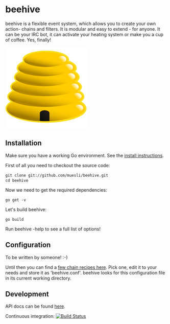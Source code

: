 beehive
=======

beehive is a flexible event system, which allows you to create your own action-
chains and filters. It is modular and easy to extend - for anyone. It can be
your IRC bot, it can activate your heating system or make you a cup of coffee.
Yes, finally!

![beehive's Logo](/assets/logo.png?raw=true)

## Installation

Make sure you have a working Go environment. See the [install instructions](http://golang.org/doc/install.html).

First of all you need to checkout the source code:

    git clone git://github.com/muesli/beehive.git
    cd beehive

Now we need to get the required dependencies:

    go get -v

Let's build beehive:

    go build

Run beehive -help to see a full list of options!

## Configuration

To be written by someone! :-)

Until then you can find a [few chain recipes here](https://github.com/muesli/beehive/tree/master/recipes).
Pick one, edit it to your needs and store it as 'beehive.conf'. beehive looks for this
configuration file in its current working directory.

## Development

API docs can be found [here](http://godoc.org/github.com/muesli/beehive).

Continuous integration: [![Build Status](https://secure.travis-ci.org/muesli/beehive.png)](http://travis-ci.org/muesli/beehive)
